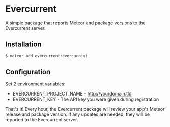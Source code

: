 # Evercurrent

A simple package that reports Meteor and package versions to the Evercurrent server.

## Installation

``` sh
$ meteor add evercurrent:evercurrent
```

## Configuration

Set 2 environment variables:
* EVERCURRENT_PROJECT_NAME - http://yourdomain.tld
* EVERCURRENT_KEY - The API key you were given during registration

That's it! Every hour, the Evercurrent package will review your app's Meteor release and package version. If any updates are needed, they will be reported to the Evercurrent server.